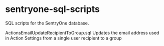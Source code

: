 # sentryone-sql-scripts
SQL scripts for the SentryOne database.

ActionsEmailUpdateRecipientToGroup.sql
  Updates the email address used in Action Settings from a single user recipient to a group
